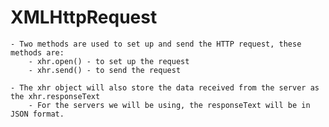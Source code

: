 # XMLHttpRequest
    
    - Two methods are used to set up and send the HTTP request, these methods are:
        - xhr.open() - to set up the request
        - xhr.send() - to send the request
        
    - The xhr object will also store the data received from the server as the xhr.responseText
        - For the servers we will be using, the responseText will be in JSON format.